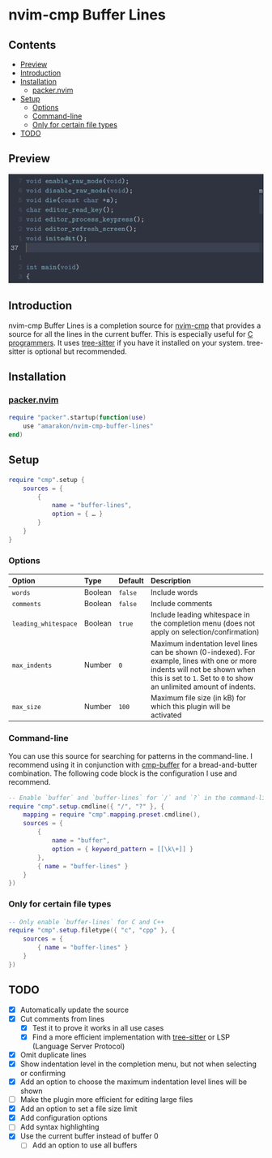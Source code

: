 nvim-cmp Buffer Lines
================

## Contents

- <a href="#preview" id="toc-preview">Preview</a>
- <a href="#introduction" id="toc-introduction">Introduction</a>
- <a href="#installation" id="toc-installation">Installation</a>
  - <a href="#packernvim" id="toc-packernvim">packer.nvim</a>
- <a href="#setup" id="toc-setup">Setup</a>
  - <a href="#options" id="toc-options">Options</a>
  - <a href="#command-line" id="toc-command-line">Command-line</a>
  - <a href="#only-for-certain-file-types"
    id="toc-only-for-certain-file-types">Only for certain file types</a>
- <a href="#todo" id="toc-todo">TODO</a>

## Preview

![](preview.gif)

## Introduction

nvim-cmp Buffer Lines is a completion source for
[nvim-cmp](https://github.com/hrsh7th/nvim-cmp) that provides a source
for all the lines in the current buffer. This is especially useful for
[C programmers](#only-for-certain-file-types). It uses
[tree-sitter](https://github.com/nvim-treesitter/nvim-treesitter) if you
have it installed on your system. tree-sitter is optional but
recommended.

## Installation

### [packer.nvim](https://github.com/wbthomason/packer.nvim)

``` lua
require "packer".startup(function(use)
    use "amarakon/nvim-cmp-buffer-lines"
end)
```

## Setup

``` lua
require "cmp".setup {
    sources = {
        {
            name = "buffer-lines",
            option = { … }
        }
    }
}
```

### Options

| Option               | Type    | Default | Description                                                                                                                                                                                         |
|:---------------------|:--------|:--------|:----------------------------------------------------------------------------------------------------------------------------------------------------------------------------------------------------|
| `words`              | Boolean | `false` | Include words                                                                                                                                                                                       |
| `comments`           | Boolean | `false` | Include comments                                                                                                                                                                                    |
| `leading_whitespace` | Boolean | `true`  | Include leading whitespace in the completion menu (does not apply on selection/confirmation)                                                                                                        |
| `max_indents`        | Number  | `0`     | Maximum indentation level lines can be shown (0-indexed). For example, lines with one or more indents will not be shown when this is set to `1`. Set to `0` to show an unlimited amount of indents. |
| `max_size`           | Number  | `100`   | Maximum file size (in kB) for which this plugin will be activated                                                                                                                                   |

### Command-line

You can use this source for searching for patterns in the command-line.
I recommend using it in conjunction with
[cmp-buffer](https://github.com/hrsh7th/cmp-buffer) for a
bread-and-butter combination. The following code block is the
configuration I use and recommend.

``` lua
-- Enable `buffer` and `buffer-lines` for `/` and `?` in the command-line
require "cmp".setup.cmdline({ "/", "?" }, {
    mapping = require "cmp".mapping.preset.cmdline(),
    sources = {
        {
            name = "buffer",
            option = { keyword_pattern = [[\k\+]] }
        },
        { name = "buffer-lines" }
    }
})
```

### Only for certain file types

``` lua
-- Only enable `buffer-lines` for C and C++
require "cmp".setup.filetype({ "c", "cpp" }, {
    sources = {
        { name = "buffer-lines" }
    }
})
```

## TODO

- [x] Automatically update the source
- [x] Cut comments from lines
  - [x] Test it to prove it works in all use cases
  - [x] Find a more efficient implementation with
    [tree-sitter](https://github.com/nvim-treesitter/nvim-treesitter) or
    LSP (Language Server Protocol)
- [x] Omit duplicate lines
- [x] Show indentation level in the completion menu, but not when
  selecting or confirming
- [x] Add an option to choose the maximum indentation level lines will
  be shown
- [ ] Make the plugin more efficient for editing large files
- [x] Add an option to set a file size limit
- [x] Add configuration options
- [ ] Add syntax highlighting
- [x] Use the current buffer instead of buffer 0
  - [ ] Add an option to use all buffers

